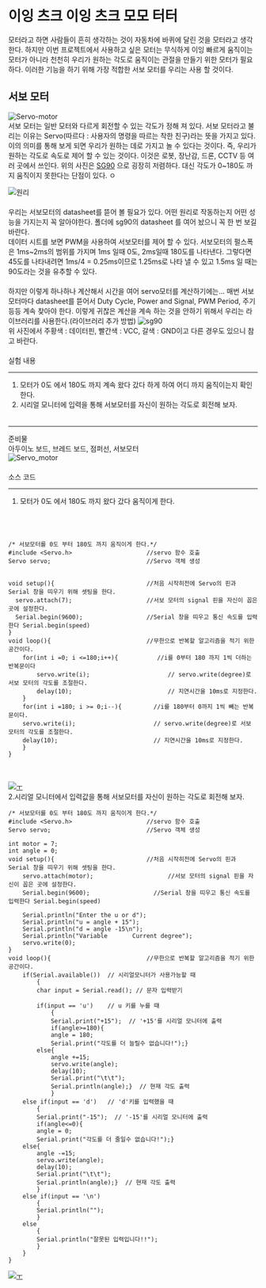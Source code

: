# 이잉 츠크 이잉 츠크 모모 터터
모터라고 하면 사람들이 흔히 생각하는 것이 자동차에 바퀴에 달린 것을 모터라고 생각한다.
하지만 이번 프로젝트에서 사용하고 싶은 모터는 무식하게 이잉 빠르게 움직이는 모터가 아니라 천천히 우리가 원하는 각도로 움직이는
관절을 만들기 위한 모터가 필요하다. 이러한 기능을 하기 위해 가장 적합한 서보 모터를 우리는 사용 할 것이다. 
　  
## 서보 모터  
![Servo-motor](img/서보모터.PNG)  
서보 모터는 일반 모터와 다르게 회전할 수 있는 각도가 정해 져 있다. 서보 모터라고 불리는 이유는 
Servo(따르다 : 사용자의 명령을 따르는 착한 친구)라는 뜻을 가지고 있다. 이의 의미를 통해 보게 되면
우리가 원하는 데로 가지고 놀 수 있다는 것이다. 즉, 우리가 원하는 각도로 속도로 제어 할 수 있는 것이다.
이것은 로봇, 장난감, 드론, CCTV 등 여러 곳에서 쓰인다. 위의 사진은 [SG90](http://mechasolution.com/shop/goods/goods_view.php?goodsno=586229&category=) 으로 굉장히 저렴하다.
대신 각도가 0~180도 까지 움직이지 못한다는 단점이 있다.  ㅇ
　  

![원리](img/원리.PNG)  
　  
우리는 서보모터의 datasheet를 뜯어 볼 필요가 있다. 어떤 원리로 작동하는지 어떤 성능을 가지는지 꼭 알아야한다. 폴더에 sg90의 datasheet
를 여어 놨으니 꼭 한 번 보길 바란다.  
데이터 시트를 보면 PWM을 사용하여 서보모터를 제어 할 수 있다. 서보모터의 펄스폭은 1ms~2ms의 범위를 가지며 1ms 일때 0도, 2ms일때 180도를 나타낸다. 
그렇다면 45도를 나타내려면 1ms/4 = 0.25ms이므로 1.25ms로 나타 낼 수 있고 1.5ms 일 때는 90도라는 것을 유추할 수 있다.  
　  
하지만 이렇게 하나하나 계산해서 시간을 여어 servo모터를 계산하기에는... 매번 서보 모터마다 datasheet를 뜯어서 Duty Cycle, Power and Signal, PWM Period, 주기 등등 계속 찾아야 한다. 이렇게 귀찮은 계산을 계속 하는 것을 안하기 위해서 우리는 라이브러리를 사용한다.(라이브러리 추가 방법) 
![sg90](img/SERVO.PNG)  
위 사진에서 주황색 : 데이터핀, 빨간색 : VCC, 갈색 : GND이고 다른 경우도 있으니 참고 바란다.  
　  
실험 내용
***
1. 모터가 0도 에서 180도 까지 계속 왔다 갔다 하게 하여 어디 까지 움직이는지 확인한다.  
2. 시리얼 모니터에 입력을 통해 서보모터를 자신이 원하는 각도로 회전해 보자.  
　  
***
준비물  
아두이노 보드, 브레드 보드, 점퍼선, 서보모터  
![Servo_motor](img/Servo_motor.PNG)    
　  
소스 코드  

***  
1. 모터가 0도 에서 180도 까지 왔다 갔다 움직이게 한다.   
　  

  
  
  　  
  

    /* 서보모터를 0도 부터 180도 까지 움직이게 한다.*/
    #include <Servo.h>                     //servo 함수 호출
    Servo servo;                           //Servo 객체 생성
                                           
    
    void setup(){                          //처음 시작히전에 Servo의 핀과 Serial 창을 띠우기 위해 셋팅을 한다.
      servo.attach(7);                     //서보 모터의 signal 핀을 자신이 꼽은 곳에 설정한다.
      Serial.begin(9600);                  //Serial 창을 띠우고 통신 속도를 입력한다 Serial.begin(speed)
    }
    void loop(){                           //무한으로 반복할 알고리즘을 적기 위한 공간이다.
        for(int i =0; i <=180;i++){           //i를 0부터 180 까지 1씩 더하는 반복문이다
            servo.write(i);                      // servo.write(degree)로 서보 모터의 각도를 조절한다.
            delay(10);                           // 지연시간을 10ms로 지정한다.
        }
        for(int i =180; i >= 0;i--){         //i를 180부터 0까지 1씩 빼는 반복문이다.
        servo.write(i);                      // servo.write(degree)로 서보 모터의 각도를 조절한다.
        delay(10);                           // 지연시간을 10ms로 지정한다.
        }
    }
     
　  
 
[![ㅜ](http://img.youtube.com/vi/_vR2-kCk3po/0.jpg)](https://www.youtube.com/watch?v=_vR2-kCk3po)
　  
2.시리얼 모니터에서 입력값을 통해 서보모터를 자신이 원하는 각도로 회전해 보자.  
      
    /* 서보모터를 0도 부터 180도 까지 움직이게 한다.*/
    #include <Servo.h>                     //servo 함수 호출
    Servo servo;                           //Servo 객체 생성

    int motor = 7;                                   
    int angle = 0;
    void setup(){                          //처음 시작히전에 Servo의 핀과 Serial 창을 띠우기 위해 셋팅을 한다.
        servo.attach(motor);                     //서보 모터의 signal 핀을 자신이 꼽은 곳에 설정한다.
        Serial.begin(9600);                  //Serial 창을 띠우고 통신 속도를 입력한다 Serial.begin(speed)
  
        Serial.println("Enter the u or d");
        Serial.println("u = angle + 15");
        Serial.println("d = angle -15\n");
        Serial.println("Variable       Current degree");
        servo.write(0);     
    }
    void loop(){                           //무한으로 반복할 알고리즘을 적기 위한 공간이다.
        if(Serial.available())  // 시리얼모니터가 사용가능할 때
            {
            char input = Serial.read(); // 문자 입력받기
     
            if(input == 'u')    // u 키를 누를 때
                {
                Serial.print("+15");  // '+15'를 시리얼 모니터에 출력
                if(angle>=180){
                angle = 180;
                Serial.print("각도를 더 늘릴수 없습니다!");}
            else{
                angle +=15;         
                servo.write(angle); 
                delay(10);
                Serial.print("\t\t");
                Serial.println(angle);}  // 현재 각도 출력
                } 
        else if(input == 'd')   // 'd'키를 입력했을 때
            {
            Serial.print("-15");  // '-15'를 시리얼 모니터에 출력
            if(angle<=0){
            angle = 0;
            Serial.print("각도를 더 줄일수 없습니다!");}
        else{
            angle -=15;        
            servo.write(angle); 
            delay(10);
            Serial.print("\t\t");
            Serial.println(angle);}  // 현재 각도 출력
            }
        else if(input == '\n')
            {
            Serial.println("");
            }
        else
            {
            Serial.println("잘못된 입력입니다!!");
            }
        }
    }
  
[![ㅜ](http://img.youtube.com/vi/xAAU71sAAa8/0.jpg)](https://www.youtube.com/watch?v=xAAU71sAAa8)

